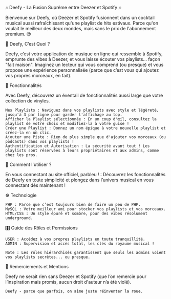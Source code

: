 🎶 Deefy - La Fusion Suprême entre Deezer et Spotify 🎶

Bienvenue sur Deefy, où Deezer et Spotify fusionnent dans un cocktail musical aussi rafraîchissant qu'une playlist de hits estivaux. Parce qu'on voulait le meilleur des deux mondes, mais sans le prix de l'abonnement premium. 😉

🧩 Deefy, C’est Quoi ?

Deefy, c’est votre application de musique en ligne qui ressemble à Spotify, emprunte des vibes à Deezer, et vous laisse écouter vos playlists... façon "fait maison". Imaginez un lecteur qui vous comprend (ou presque) et vous propose une expérience personnalisée (parce que c’est vous qui ajoutez vos propres morceaux, en fait).

📜 Fonctionnalités

Avec Deefy, découvrez un éventail de fonctionnalités aussi large que votre collection de vinyles.

    Mes Playlists : Naviguez dans vos playlists avec style et légèreté, jusqu'à 3 par ligne pour garder l'affichage au top.
    Afficher la Playlist sélectionnée : En un coup d'œil, consultez la playlist de votre choix et modifiez-la à votre guise !
    Créer une Playlist : Donnez un nom épique à votre nouvelle playlist et créez-la en un clic.
    Ajouter une Piste : Rien de plus simple que d'ajouter vos morceaux (ou podcasts) dans vos playlists !
    Authentification et Autorisation : La sécurité avant tout ! Les playlists sont réservées à leurs propriétaires et aux admins, comme chez les pros.

🚀 Comment l'utiliser ?

  En vous connectant au site officiel, parbleu ! : Découvrez les fonctionnalités de Deefy en toute simplicité et plongez dans l’univers musical en vous connectant dès maintenant !

⚙️ Technologie

    PHP : Parce que c’est toujours bien de faire un peu de PHP.
    MySQL : Votre meilleur ami pour stocker vos playlists et vos morceaux.
    HTML/CSS : Un style épuré et sombre, pour des vibes résolument underground.

🎛️ Guide des Rôles et Permissions

    USER : Accédez à vos propres playlists en toute tranquillité.
    ADMIN : Supervision et accès total, les clés du royaume musical !

    Note : Les rôles hiérarchisés garantissent que seuls les admins voient vos playlists secrètes... ou presque.

🎩 Remerciements et Mentions

Deefy ne serait rien sans Deezer et Spotify (que l’on remercie pour l’inspiration mais promis, aucun droit d'auteur n’a été violé).

    Deefy - parce que parfois, on aime juste réinventer la roue.
